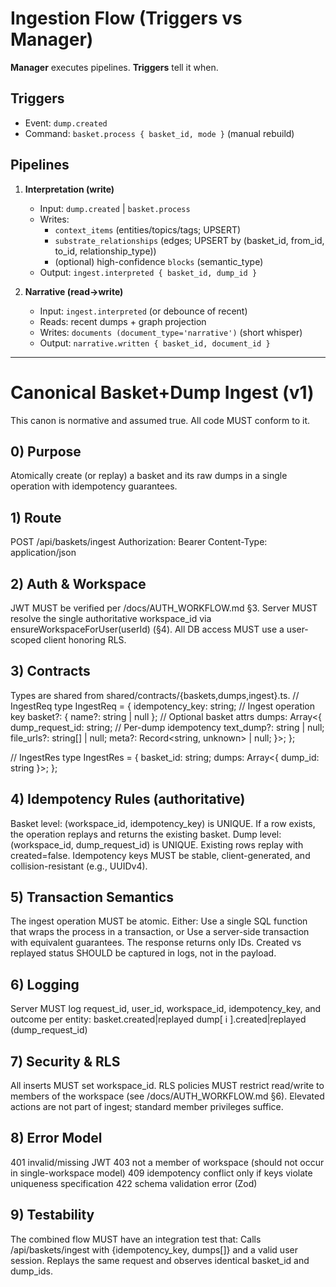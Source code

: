 # Ingestion Flow (Triggers vs Manager)

**Manager** executes pipelines. **Triggers** tell it when.

## Triggers
- Event: `dump.created`
- Command: `basket.process { basket_id, mode }`  (manual rebuild)

## Pipelines
1) **Interpretation (write)**
   - Input: `dump.created` | `basket.process`
   - Writes:
     - `context_items` (entities/topics/tags; UPSERT)
     - `substrate_relationships` (edges; UPSERT by (basket_id, from_id, to_id, relationship_type))
     - (optional) high-confidence `blocks` (semantic_type)
   - Output: `ingest.interpreted { basket_id, dump_id }`

2) **Narrative (read→write)**
   - Input: `ingest.interpreted` (or debounce of recent)
   - Reads: recent dumps + graph projection
   - Writes: `documents (document_type='narrative')` (short whisper)
   - Output: `narrative.written { basket_id, document_id }`

---

# Canonical Basket+Dump Ingest (v1)
This canon is normative and assumed true. All code MUST conform to it.

## 0) Purpose
Atomically create (or replay) a basket and its raw dumps in a single operation with idempotency guarantees.

## 1) Route
POST /api/baskets/ingest
Authorization: Bearer <jwt>
Content-Type: application/json

## 2) Auth & Workspace
JWT MUST be verified per /docs/AUTH_WORKFLOW.md §3.
Server MUST resolve the single authoritative workspace_id via ensureWorkspaceForUser(userId) (§4).
All DB access MUST use a user-scoped client honoring RLS.

## 3) Contracts
Types are shared from shared/contracts/{baskets,dumps,ingest}.ts.
// IngestReq
type IngestReq = {
  idempotency_key: string;               // Ingest operation key
  basket?: { name?: string | null };     // Optional basket attrs
  dumps: Array<{
    dump_request_id: string;             // Per-dump idempotency
    text_dump?: string | null;
    file_urls?: string[] | null;
    meta?: Record<string, unknown> | null;
  }>;
};

// IngestRes
type IngestRes = {
  basket_id: string;
  dumps: Array<{ dump_id: string }>;
};

## 4) Idempotency Rules (authoritative)
Basket level: (workspace_id, idempotency_key) is UNIQUE.
If a row exists, the operation replays and returns the existing basket.
Dump level: (workspace_id, dump_request_id) is UNIQUE.
Existing rows replay with created=false.
Idempotency keys MUST be stable, client-generated, and collision-resistant (e.g., UUIDv4).

## 5) Transaction Semantics
The ingest operation MUST be atomic. Either:
Use a single SQL function that wraps the process in a transaction, or
Use a server-side transaction with equivalent guarantees.
The response returns only IDs. Created vs replayed status SHOULD be captured in logs, not in the payload.
## 6) Logging
Server MUST log request_id, user_id, workspace_id, idempotency_key, and outcome per entity:
basket.created|replayed
dump[ i ].created|replayed (dump_request_id)

## 7) Security & RLS
All inserts MUST set workspace_id.
RLS policies MUST restrict read/write to members of the workspace (see /docs/AUTH_WORKFLOW.md §6).
Elevated actions are not part of ingest; standard member privileges suffice.

## 8) Error Model
401 invalid/missing JWT
403 not a member of workspace (should not occur in single-workspace model)
409 idempotency conflict only if keys violate uniqueness specification
422 schema validation error (Zod)

## 9) Testability
The combined flow MUST have an integration test that:
Calls /api/baskets/ingest with {idempotency_key, dumps[]} and a valid user session.
Replays the same request and observes identical basket_id and dump_ids.